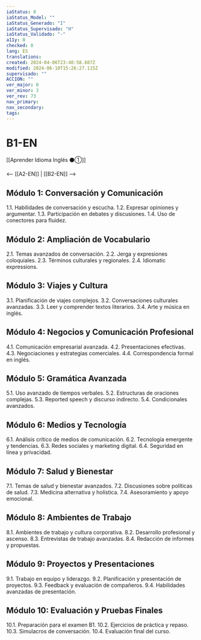 ```yaml
---
iaStatus: 8
iaStatus_Model: ""
iaStatus_Generado: "I"
iaStatus_Supervisado: "H"
iaStatus_Validado: "-"
a11y: 0
checked: 0
lang: ES
translations: 
created: 2024-04-06T23:48:58.687Z
modified: 2024-06-10T15:26:27.115Z
supervisado: ""
ACCION: ""
ver_major: 0
ver_minor: 3
ver_rev: 73
nav_primary: 
nav_secondary: 
tags:
---
```

# B1-EN

[[Aprender Idioma Inglés ⚫①]]

<-- [[A2-EN]] | [[B2-EN]] -->

## Módulo 1: Conversación y Comunicación

1.1. Habilidades de conversación y escucha.
1.2. Expresar opiniones y argumentar.
1.3. Participación en debates y discusiones.
1.4. Uso de conectores para fluidez.

## Módulo 2: Ampliación de Vocabulario

2.1. Temas avanzados de conversación.
2.2. Jerga y expresiones coloquiales.
2.3. Términos culturales y regionales.
2.4. Idiomatic expressions.

## Módulo 3: Viajes y Cultura

3.1. Planificación de viajes complejos.
3.2. Conversaciones culturales avanzadas.
3.3. Leer y comprender textos literarios.
3.4. Arte y música en inglés.

## Módulo 4: Negocios y Comunicación Profesional

4.1. Comunicación empresarial avanzada.
4.2. Presentaciones efectivas.
4.3. Negociaciones y estrategias comerciales.
4.4. Correspondencia formal en inglés.

## Módulo 5: Gramática Avanzada

5.1. Uso avanzado de tiempos verbales.
5.2. Estructuras de oraciones complejas.
5.3. Reported speech y discurso indirecto.
5.4. Condicionales avanzados.

## Módulo 6: Medios y Tecnología

6.1. Análisis crítico de medios de comunicación.
6.2. Tecnología emergente y tendencias.
6.3. Redes sociales y marketing digital.
6.4. Seguridad en línea y privacidad.

## Módulo 7: Salud y Bienestar

7.1. Temas de salud y bienestar avanzados.
7.2. Discusiones sobre políticas de salud.
7.3. Medicina alternativa y holística.
7.4. Asesoramiento y apoyo emocional.

## Módulo 8: Ambientes de Trabajo

8.1. Ambientes de trabajo y cultura corporativa.
8.2. Desarrollo profesional y ascenso.
8.3. Entrevistas de trabajo avanzadas.
8.4. Redacción de informes y propuestas.

## Módulo 9: Proyectos y Presentaciones

9.1. Trabajo en equipo y liderazgo.
9.2. Planificación y presentación de proyectos.
9.3. Feedback y evaluación de compañeros.
9.4. Habilidades avanzadas de presentación.

## Módulo 10: Evaluación y Pruebas Finales

10.1. Preparación para el examen B1.
10.2. Ejercicios de práctica y repaso.
10.3. Simulacros de conversación.
10.4. Evaluación final del curso.

